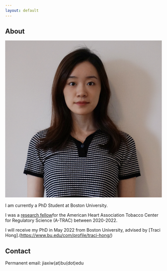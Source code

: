 ```yaml
---
layout: default
---
```


## About

<img class="profile-picture" src="jiaxi.jpeg">

I am currently a PhD Student at Boston University. 

I was a [research fellow](https://professional.heart.org/en/research-programs/a-trac/meet-our-fellows)for the American Heart Association Tobacco Center for Regulatory Science (A-TRAC) between 2020-2022.

I will receive my PhD in May 2022 from Boston University, advised by [Traci Hong].(https://www.bu.edu/com/profile/traci-hong/)

## Contact

Permanent email: jiaxiw(at)bu(dot)edu 



